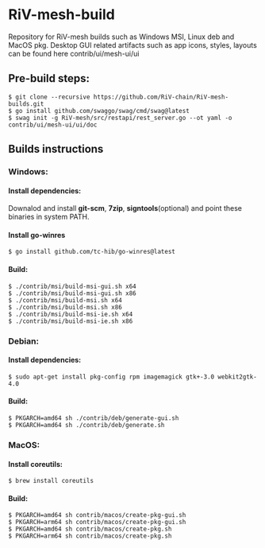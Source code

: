 # RiV-mesh-build
Repository for RiV-mesh builds such as Windows MSI, Linux deb and MacOS pkg.
Desktop GUI related artifacts such as app icons, styles, layouts can be found here contrib/ui/mesh-ui/ui

## Pre-build steps:
```
$ git clone --recursive https://github.com/RiV-chain/RiV-mesh-builds.git
$ go install github.com/swaggo/swag/cmd/swag@latest
$ swag init -g RiV-mesh/src/restapi/rest_server.go --ot yaml -o contrib/ui/mesh-ui/ui/doc
```

## Builds instructions

### Windows:
#### Install dependencies:
Downalod and install **git-scm**, **7zip**, **signtools**(optional) and point these binaries in system PATH.
#### Install go-winres
```
$ go install github.com/tc-hib/go-winres@latest
```

#### Build:
```
$ ./contrib/msi/build-msi-gui.sh x64
$ ./contrib/msi/build-msi-gui.sh x86
$ ./contrib/msi/build-msi.sh x64
$ ./contrib/msi/build-msi.sh x86
$ ./contrib/msi/build-msi-ie.sh x64
$ ./contrib/msi/build-msi-ie.sh x86
```

### Debian:
#### Install dependencies:
```
$ sudo apt-get install pkg-config rpm imagemagick gtk+-3.0 webkit2gtk-4.0
```
#### Build:
```
$ PKGARCH=amd64 sh ./contrib/deb/generate-gui.sh
$ PKGARCH=amd64 sh ./contrib/deb/generate.sh
```

### MacOS:
#### Install coreutils:
```
$ brew install coreutils
```
#### Build:
```
$ PKGARCH=amd64 sh contrib/macos/create-pkg-gui.sh
$ PKGARCH=arm64 sh contrib/macos/create-pkg-gui.sh
$ PKGARCH=amd64 sh contrib/macos/create-pkg.sh
$ PKGARCH=arm64 sh contrib/macos/create-pkg.sh
```
